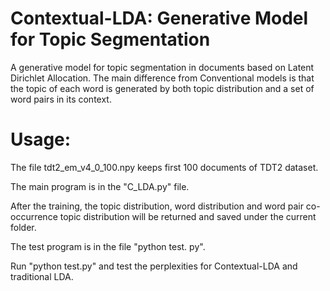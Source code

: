 # Contextual-LDA: Generative Model for Topic Segmentation
A generative model for topic segmentation in documents based on Latent Dirichlet Allocation. The main difference from Conventional models is that the topic of each word is generated by both topic distribution and a set of word pairs in its context.

# Usage:
The file tdt2_em_v4_0_100.npy keeps first 100 documents of TDT2 dataset.

The main program is in the "C_LDA.py" file.

After the training, the topic distribution, word distribution and word pair co-occurrence topic distribution will be returned and saved under the current folder.

The test program is in the file "python test. py".

Run "python test.py" and test the perplexities for Contextual-LDA and traditional LDA.
